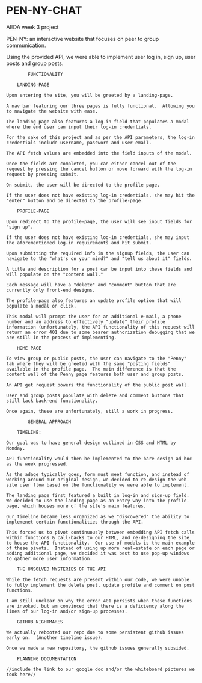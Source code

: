 # PEN-NY-CHAT
AEDA week 3 project 

PEN-NY: an interactive website that focuses on peer to group communication. 

Using the provided API, we were able to implement user log in, sign up, user posts and group posts. 

            FUNCTIONALITY
            
        LANDING-PAGE
        
    Upon entering the site, you will be greeted by a landing-page. 
    
    A nav bar featuring our three pages is fully functional.  Allowing you to navigate the website with ease. 
    
    The landing-page also features a log-in field that populates a modal where the end user can input their log-in credentials. 
    
    For the sake of this project and as per the API parameters, the log-in credentials include username, password and user email. 
    
    The API fetch values are embedded into the field inputs of the modal. 
    
    Once the fields are completed, you can either cancel out of the request by pressing the cancel button or move forward with the log-in request by pressing submit. 
    
    On-submit, the user will be directed to the profile page. 
    
    If the user does not have existing log-in credentials, she may hit the "enter" button and be directed to the profile-page. 
    
        PROFILE-PAGE
    
    Upon redirect to the profile-page, the user will see input fields for "sign up".
    
    If the user does not have existing log-in credentials, she may input the aforementioned log-in requirements and hit submit. 
    
    Upon submitting the required info in the signup fields, the user can navigate to the "what's on your mind?" and "tell us about it" fields. 
    
    A title and description for a post can be input into these fields and will populate on the "content wall."
    
    Each message will have a "delete" and "comment" button that are currently only front-end designs. 
    
    The profile-page also features an update profile option that will populate a modal on click. 
    
    This modal will prompt the user for an additional e-mail, a phone number and an address to effectively "update" their profile information (unfortunately, the API functionality of this request will return an error 401 due to some bearer authorization debugging that we are still in the process of implementing.
    
        HOME PAGE
        
    To view group or public posts, the user can navigate to the "Penny" tab where they will be greeted with the same "posting fields" available in the profile page.  The main difference is that the content wall of the Penny page features both user and group posts.
    
    An API get request powers the functionality of the public post wall. 
   
    User and group posts populate with delete and comment buttons that still lack back-end functionality.  
    
    Once again, these are unfortunately, still a work in progress. 
    
            GENERAL APPROACH

        TIMELINE:
    
    Our goal was to have general design outlined in CSS and HTML by Monday. 
    
    API functionality would then be implemented to the bare design ad hoc as the week progressed. 
    
    As the adage typically goes, form must meet function, and instead of working around our original design, we decided to re-design the web-site user flow based on the functionality we were able to implement. 
    
    The landing page first featured a built in log-in and sign-up field.  We decided to use the landing-page as an entry way into the profile-page, which houses more of the site's main features. 
    
    Our timeline became less organized as we "discovered" the ability to implemenet certain functionalities through the API.
    
    This forced us to pivot continuously between embedding API fetch calls within functions & call-backs to our HTML, and re-designing the site to house the API functionality.  Our use of modals is the main example of these pivots.  Instead of using up more real-estate on each page or adding additional page, we decided it was best to use pop-up windows to gather more user information. 
    
        THE UNSOLVED MYSTERIES OF THE API
    
    While the fetch requests are present within our code, we were unable to fully implement the delete post, update profile and comment on post functions. 
    
    I am still unclear on why the error 401 persists when these functions are invoked, but am convinced that there is a deficiency along the lines of our log-in and/or sign-up processes. 
    
        GITHUB NIGHTMARES
        
    We actually rebooted our repo due to some persistent github issues early on.  (Another timeline issue). 
    
    Once we made a new repository, the github issues generally subsided.
    
        PLANNING DOCUMENTATION
    
    //include the link to our google doc and/or the whiteboard pictures we took here//
        

    
   
    
